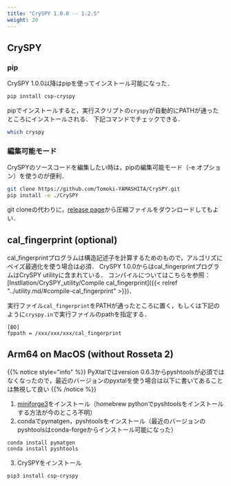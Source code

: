 ```yaml
---
title: "CrySPY 1.0.0 -- 1.2.5"
weight: 20
---
```


## CrySPY
### pip
CrySPY 1.0.0以降はpipを使ってインストール可能になった．

``` bash
pip install csp-cryspy
```
pipでインストールすると，実行スクリプトの`cryspy`が自動的にPATHが通ったところにインストールされる．
下記コマンドでチェックできる．

``` bash
which cryspy
```

### 編集可能モード
CrySPYのソースコードを編集したい時は，pipの編集可能モード（-e オプション）を使うのが便利．

``` bash
git clone https://github.com/Tomoki-YAMASHITA/CrySPY.git
pip install -e ./CrySPY
```
git cloneの代わりに，[release page](https://github.com/Tomoki-YAMASHITA/CrySPY/releases)<i class="fas fa-external-link-alt"></i>から圧縮ファイルをダウンロードしてもよい．


## cal_fingerprint (optional)
cal_fingerprintプログラムは構造記述子を計算するためのもので，アルゴリズにベイズ最適化を使う場合は必須．
CrySPY 1.0.0からはcal_fingerprintプログラムはCrySPY utilityに含まれている．
コンパイルについてはこちらを参照：[Instllation/CrySPY_utility/Compile cal_fingerprint]({{< relref "../utility.md/#compile-cal_fingerprint" >}})．

実行ファイル`cal_fingerprint`をPATHが通ったところに置く，もしくは下記のように`cryspy.in`で実行ファイルのpathを指定する．
```
[BO]
fppath = /xxx/xxx/xxx/cal_fingerprint
```


## Arm64 on MacOS (without Rosseta 2)

{{% notice style="info" %}}
PyXtalではversion 0.6.3からpyshtoolsが必須ではなくなったので，最近のバージョンのpyxtalを使う場合は以下に書いてあることは無視して良い
{{% /notice %}}

1. [miniforge3](https://github.com/conda-forge/miniforge)<i class="fas fa-external-link-alt"></i>をインストール（homebrew pythonでpyshtoolsをインストールする方法が今のところ不明）
2. condaでpymatgen，pyshtoolsをインストール（最近のバージョンのpyshtoolsはconda-forgeからインストール可能になった）
``` bash
conda install pymatgen
conda install pyshtools
```
3. CrySPYをインストール
``` bash
pip3 install csp-cryspy
```